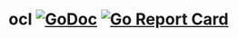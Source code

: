 # ocl [![GoDoc](https://godoc.org/git.github.com/osuYozora/ocl?status.svg)](https://godoc.org/git.github.com/osuYozora/ocl) [![Go Report Card](https://goreportcard.com/badge/git.github.com/osuYozora/ocl)](https://goreportcard.com/report/git.github.com/osuYozora/ocl)
